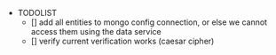 - TODOLIST
  - [] add all entities to mongo config connection, or else we cannot access them using the data service
  - [] verify current verification works (caesar cipher)
